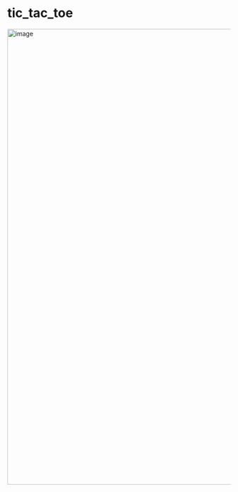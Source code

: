 # tic_tac_toe

<img width="505" height="1027" alt="image" src="https://github.com/user-attachments/assets/e7d0c86a-4d6f-47ca-9ac4-51cecb1c5970" />
